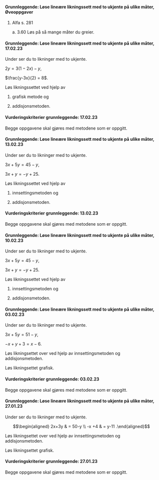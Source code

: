 #### Grunnleggende: Løse lineære likningssett med to ukjente på ulike måter,  Øveoppgaver

1. Alfa s. 281

    a.  3.60 Løs på så mange måter du greier.

#### Grunnleggende: Løse lineære likningssett med to ukjente på ulike måter,  17.02.23

Under ser du to likninger med to ukjente.

$2y = 3(1-2x) - y$,

$\frac{y-3x}{2} = 8$.

Løs likningssettet ved hjelp av

1. grafisk metode og

2. addisjonsmetoden.

#### Vurderingskriterier grunnleggende:  17.02.23

Begge oppgavene skal gjøres med metodene som er oppgitt.

#### Grunnleggende: Løse lineære likningssett med to ukjente på ulike måter,  13.02.23

Under ser du to likninger med to ukjente.

$3x + 5 y = 45 - y$,

$3x + y = - y +25$.

Løs likningssettet ved hjelp av

1. innsettingsmetoden og

2. addisjonsmetoden.

#### Vurderingskriterier grunnleggende:  13.02.23

Begge oppgavene skal gjøres med metodene som er oppgitt.

#### Grunnleggende: Løse lineære likningssett med to ukjente på ulike måter,  10.02.23

Under ser du to likninger med to ukjente.

$3x + 5 y = 45 - y$,

$3x + y = - y +25$.

Løs likningssettet ved hjelp av

1. innsettingsmetoden og

2. addisjonsmetoden.

#### Grunnleggende: Løse lineære likningssett med to ukjente på ulike måter,  03.02.23

Under ser du to likninger med to ukjente.

$3x + 5 y = 51 - y$,

$-x + y + 3 = x - 6$.

Løs likningsettet over ved hjelp av innsettingsmetoden og addisjonsmetoden.

Løs likningsettet grafisk.

#### Vurderingskriterier grunnleggende:  03.02.23

Begge oppgavene skal gjøres med metodene som er oppgitt.

#### Grunnleggende: Løse lineære likningssett med to ukjente på ulike måter,  27.01.23

Under ser du to likninger med to ukjente.

$$\begin{aligned} 2x+3y & = 50-y  \\ -x +4 & = y-11 .\end{aligned}$$

Løs likningsettet over ved hjelp av innsettingsmetoden og addisjonsmetoden.

Løs likningsettet grafisk.

#### Vurderingskriterier grunnleggende:  27.01.23

Begge oppgavene skal gjøres med metodene som er oppgitt.

